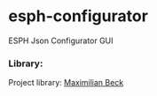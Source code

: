 # esph-configurator
ESPH Json Configurator GUI

### Library:

Project library: [Maximilian Beck](https://github.com/glumb) 

